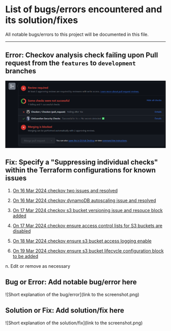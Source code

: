# List of bugs/errors encountered and its solution/fixes

All notable bugs/errors to this project will be documented in this file.

---

## Error: Checkov analysis check failing upon Pull request from the `features` to `development` branches

![Checkov analysis on Terraform configurations when creating a pull request to merge to 1 branch above](/screenshots/checkov-screenshot.png)

## Fix: Specify a "Suppressing individual checks" within the Terraform configurations for known issues

1. [On 16 Mar 2024 checkov two issues and resolved](/screenshots/16032024-checkov-2_issues.png)

2. [On 16 Mar 2024 checkov dynamoDB autoscaling issue and resolved](/screenshots/16032024-checkov-autoScaling_issue.png)

3. [On 17 Mar 2024 checkov s3 bucket versioning issue and resouce block added](/screenshots/17032024-checkov-s3_bucket_versioning_issue.png)

4. [On 17 Mar 2024 checkov ensure access control lists for S3 buckets are disabled](/screenshots/17032024-checkov-s3_bucket_ACL_issue.png)

5. [On 18 Mar 2024 checkov ensure s3 bucket access logging enable](/screenshots/18032024-checkov-s3_bucket_ACL_issue.png)

6. [On 19 Mar 2024 checkov ensure s3 bucket lifecycle configuration block to be added](/screenshots/19032024-checkov-s3_bucket_lifecycle-configuration_issue.png)

n. Edit or remove as necessary

## Bug or Error: Add notable bug/error here

![Short explanation of the bug/error](link to the screenshot.png)

## Solution or Fix: Add solution/fix here

![Short explanation of the solution/fix](link to the screenshot.png)
